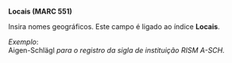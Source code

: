 **Locais (MARC 551)**

Insira nomes geográficos. Este campo é ligado ao índice **Locais**.  

_Exemplo_:  
Aigen-Schlägl _para o registro da sigla de instituição RISM A-SCH._

